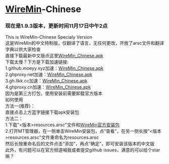 # <a href="https://wiremin.com/">WireMin</a>-Chinese
### 现在是1.9.3版本，更新时间11月17日中午2点
This is WireMin-Chinese Specialy Version<br>
这是WireMin的中文特制版，仅翻译了语言，无任何更改，开放了arsc文件和翻译字典以供大家检查<br>
直接下载最新中文版点这里<a href="https://github.com/covercanvas/WireMin-Chinese/releases/download/v1.9.3.3/WireMin_Chinese_1.9.3.apk">WireMin_Chinese.apk</a><br>
下载太慢？下方是下载加速链接:<br>
1.github.moeyy.xyz加速：<a href="https://github.moeyy.xyz/https://github.com/covercanvas/WireMin-Chinese/releases/download/v1.9.3.3/WireMin_Chinese_1.9.3.apk">WireMin_Chinese.apk</a><br>
2.ghproxy.net加速：<a href="https://ghproxy.net/https://github.com/covercanvas/WireMin-Chinese/releases/download/v1.9.3.3/WireMin_Chinese_1.9.3.apk">WireMin_Chinese.apk</a><br>
3.gh.llkk.cc加速：<a href="https://gh.llkk.cc/https://github.com/covercanvas/WireMin-Chinese/releases/download/v1.9.3.3/WireMin_Chinese_1.9.3.apk">WireMin_Chinese.apk</a><br>
4.ghproxy.cn加速：<a href="https://ghproxy.cn/https://github.com/covercanvas/WireMin-Chinese/releases/download/v1.9.3.3/WireMin_Chinese_1.9.3.apk">WireMin_Chinese.apk</a><br>
因为是第三方打包，使用安装前需要卸载官方版本<br>
如何使用<br>
方法一(推荐)：<br>
直接点击上方蓝字链接下载apk安装包<br>
方法二：<br>
1.下载"<版本>resources.arsc"文件和<a href="https://files.wiremin.org/wiremin_android_arm64.apk">WireMin官方安装包</a><br>
2.打开MT管理器，在一侧单击WireMin安装包，点“查看”，在另一侧长按"<版本>resources.arsc"文件重命名为resources.arsc<br>然后长按重命名后的文件点击“添加”，再点“确定”，即可安装该版本的中文版<br>
此外，有问题可以在官方频道喊我或者提交github issues，满意的可以给个star嘛？<br>
